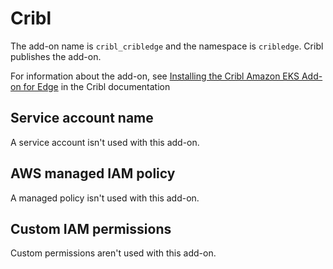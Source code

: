 # Cribl<a name="add-on-cribl"></a>

The add\-on name is `cribl_cribledge` and the namespace is `cribledge`\. Cribl publishes the add\-on\.

For information about the add\-on, see [Installing the Cribl Amazon EKS Add\-on for Edge](https://docs.cribl.io/edge/usecase-edge-aws-eks/) in the Cribl documentation

## Service account name<a name="add-on-cribl-service-account-name"></a>

A service account isn't used with this add\-on\.

## AWS managed IAM policy<a name="add-on-cribl-managed-policy"></a>

A managed policy isn't used with this add\-on\.

## Custom IAM permissions<a name="add-on-cribl-custom-permissions"></a>

Custom permissions aren't used with this add\-on\.